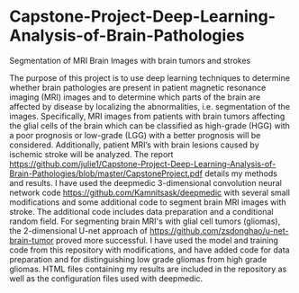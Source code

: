 # Capstone-Project-Deep-Learning-Analysis-of-Brain-Pathologies
Segmentation of MRI Brain Images with brain tumors and strokes

The purpose of this project is to use deep learning techniques to determine
whether brain pathologies are present in patient magnetic resonance imaging
(MRI) images and to determine which parts of the brain are affected by disease
by localizing the abnormalities, i.e. segmentation of the images. Specifically,
MRI images from patients with brain tumors affecting the glial cells of the brain
which can be classified as high-grade (HGG) with a poor prognosis or low-grade
(LGG) with a better prognosis will be considered. Additionally, patient MRI’s
with brain lesions caused by ischemic stroke will be analyzed. The report 
https://github.com/julie1/Capstone-Project-Deep-Learning-Analysis-of-Brain-Pathologies/blob/master/CapstoneProject.pdf
details my methods and results.  I have used the deepmedic 3-dimensional convolution neural network code https://github.com/Kamnitsask/deepmedic
with several small modifications and some additional code to segment brain MRI images with stroke.
The additional code includes data preparation and a conditional random field.
For segmenting brain MRI's with glial cell tumors (gliomas), the 2-dimensional U-net approach of 
https://github.com/zsdonghao/u-net-brain-tumor proved more successful.  I have used the model and training
code from this repository with modifications, and have added code for data preparation and for distinguishing
low grade gliomas from high grade gliomas. HTML files containing my results
are included in the repository as well as the configuration files used with deepmedic.

